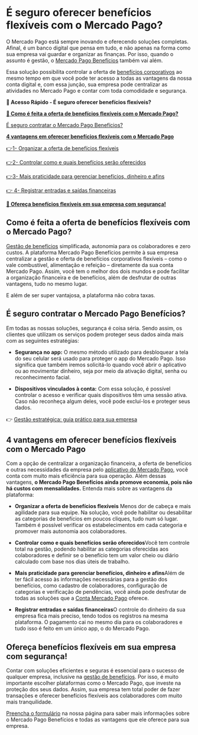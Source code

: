 # É seguro oferecer benefícios flexíveis com o Mercado Pago?

O Mercado Pago está sempre inovando e oferecendo soluções completas. Afinal, é um banco digital que pensa em tudo, e não apenas na forma como sua empresa vai guardar e organizar as finanças. Por isso, quando o assunto é gestão, o [Mercado Pago Benefícios](https://conteudo.mercadopago.com.br/motivos-para-usar-mercado-pago-beneficios) também vai além.

Essa solução possibilita controlar a oferta de [benefícios corporativos](https://empresas.mercadopago.com.br/empresa-de-beneficios-corporativos) ao mesmo tempo em que você pode ter acesso a todas as vantagens da nossa conta digital e, com essa junção, sua empresa pode centralizar as atividades no Mercado Pago e contar com toda comodidade e segurança.

**💙 Acesso Rápido - É seguro oferecer benefícios flexíveis?**

**[🤔 Como é feita a oferta de benefícios flexíveis com o Mercado Pago?](#A)**

[É seguro contratar o Mercado Pago Benefícios?](#B)

**[4 vantagens em oferecer benefícios flexíveis com o Mercado Pago](#C)**

[](#D)[👉](#G)[1- Organizar a oferta de benefícios flexíveis](#D)

[](#E)[👉](#G)[2- Controlar como e quais benefícios serão oferecidos](#E)

[](#F)[👉](#G)[3- Mais praticidade para gerenciar benefícios, dinheiro e afins](#F)

[👉 4- Registrar entradas e saídas financeiras](#G)

**[💙 Ofereça benefícios flexíveis em sua empresa com segurança!](#G)**

[](#)
## **Como é feita a oferta de benefícios flexíveis com o Mercado Pago?**

[Gestão de benefícios](https://meubolso.mercadopago.com.br/gestao-de-beneficios) simplificada, autonomia para os colaboradores e zero custos. A plataforma Mercado Pago Benefícios permite à sua empresa centralizar a gestão e oferta de benefícios corporativos flexíveis – como o vale combustível, alimentação e refeição – diretamente da sua conta Mercado Pago. Assim, você tem o melhor dos dois mundos e pode facilitar a organização financeira e de benefícios, além de desfrutar de outras vantagens, tudo no mesmo lugar.

E além de ser super vantajosa, a plataforma não cobra taxas.

[](#)
## **É seguro contratar o Mercado Pago Benefícios?**

Em todas as nossas soluções, segurança é coisa séria. Sendo assim, os clientes que utilizam os serviços podem proteger seus dados ainda mais com as seguintes estratégias:

- **Segurança no app:** O mesmo método utilizado para desbloquear a tela do seu celular será usado para proteger o app do Mercado Pago. Isso significa que também iremos solicitá-lo quando você abrir o aplicativo ou ao movimentar dinheiro, seja por meio da ativação digital, senha ou reconhecimento facial. 

- **Dispositivos vinculados à conta:** Com essa solução, é possível controlar o acesso e verificar quais dispositivos têm uma sessão ativa. Caso não reconheça algum deles, você pode excluí-los e proteger seus dados. 

👉 [Gestão estratégica: guia prático para sua empresa](https://meubolso.mercadopago.com.br/guia-pratico-gestao-estrategica)

[](#)
## **4 vantagens em oferecer benefícios flexíveis com o Mercado Pago**

Com a opção de centralizar a organização financeira, a oferta de benefícios e outras necessidades da empresa pelo [aplicativo do Mercado Pago](https://conteudo.mercadopago.com.br/recomende-o-app-mercado-pago-e-garanta-dinheiro-extra), você conta com muito mais eficiência para sua operação. Além dessas vantagens, **o Mercado Pago Benefícios ainda promove economia, pois não há custos com mensalidades.** Entenda mais sobre as vantagens da plataforma:

[](#)

- **Organizar a oferta de benefícios flexíveis** Menos dor de cabeça e mais agilidade para sua equipe. Na solução, você pode habilitar ou desabilitar as categorias de benefícios em poucos cliques, tudo num só lugar. Também é possível verificar os estabelecimentos em cada categoria e promover mais autonomia aos colaboradores. 

- [](#)**Controlar como e quais benefícios serão oferecidos**Você tem controle total na gestão, podendo habilitar as categorias oferecidas aos colaboradores e definir se o benefício tem um valor cheio ou diário calculado com base nos dias úteis de trabalho. 

- [](#)**Mais praticidade para gerenciar benefícios, dinheiro e afins**Além de ter fácil acesso às informações necessárias para a gestão dos benefícios, como cadastro de colaboradores, configuração de categorias e verificação de pendências, você ainda pode desfrutar de todas as soluções que a [Conta Mercado Pago](https://conteudo.mercadopago.com.br/conta-pj-do-mercado-pago) oferece. 

- [](#)**Registrar entradas e saídas financeiras**O controle do dinheiro da sua empresa fica mais preciso, tendo todos os registros na mesma plataforma. O pagamento cai no mesmo dia para os colaboradores e tudo isso é feito em um único app, o do Mercado Pago. 

[](#)
## **Ofereça benefícios flexíveis em sua empresa com segurança!**

Contar com soluções eficientes e seguras é essencial para o sucesso de qualquer empresa, inclusive na [gestão de benefícios](https://conteudo.mercadopago.com.br/gestao-de-beneficios-com-mercado-pago). Por isso, é muito importante escolher plataformas como o Mercado Pago, que investe na proteção dos seus dados. Assim, sua empresa tem total poder de fazer transações e oferecer benefícios flexíveis aos colaboradores com muito mais tranquilidade.

[Preencha o formulário](https://www.mercadopago.com.br/beneficios-corporativos) na nossa página para saber mais informações sobre o Mercado Pago Benefícios e todas as vantagens que ele oferece para sua empresa.